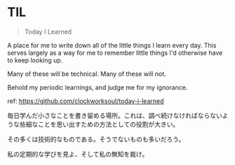 # TIL

> Today I Learned

A place for me to write down all of the little things I learn every day. This serves largely as a way for me to remember little things I'd otherwise have to keep looking up.

Many of these will be technical. Many of these will not.

Behold my periodic learnings, and judge me for my ignorance.

ref: https://github.com/clockworksoul/today-i-learned


毎日学んだ小さなことを書き留める場所。これは、調べ続けなければならないような些細なことを思い出すための方法としての役割が大きい。

その多くは技術的なものである。そうでないものも多いだろう。

私の定期的な学びを見よ、そして私の無知を裁け。
